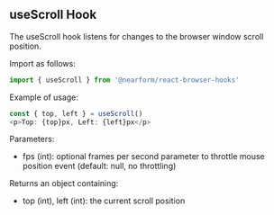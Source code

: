 ## useScroll Hook

The useScroll hook listens for changes to the browser window scroll position.  

Import as follows:

```javascript
import { useScroll } from '@nearform/react-browser-hooks' 
```

Example of usage:

```javascript
const { top, left } = useScroll()
<p>Top: {top}px, Left: {left}px</p>
```

Parameters:
- fps (int): optional frames per second parameter to throttle mouse position event (default: null, no throttling)

Returns an object containing:
- top (int), left (int): the current scroll position